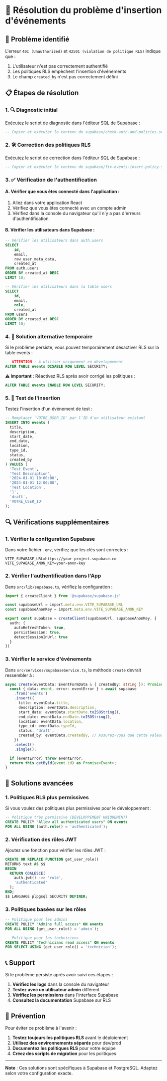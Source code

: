 # 🔧 Résolution du problème d'insertion d'événements

## 🚨 Problème identifié

L'erreur `401 (Unauthorized)` et `42501 (violation de politique RLS)` indique que :
1. L'utilisateur n'est pas correctement authentifié
2. Les politiques RLS empêchent l'insertion d'événements
3. Le champ `created_by` n'est pas correctement défini

## 📋 Étapes de résolution

### 1. 🔍 Diagnostic initial

Exécutez le script de diagnostic dans l'éditeur SQL de Supabase :

```sql
-- Copier et exécuter le contenu de supabase/check-auth-and-policies.sql
```

### 2. 🛠️ Correction des politiques RLS

Exécutez le script de correction dans l'éditeur SQL de Supabase :

```sql
-- Copier et exécuter le contenu de supabase/fix-events-insert-policy.sql
```

### 3. ✅ Vérification de l'authentification

#### A. Vérifier que vous êtes connecté dans l'application :
1. Allez dans votre application React
2. Vérifiez que vous êtes connecté avec un compte admin
3. Vérifiez dans la console du navigateur qu'il n'y a pas d'erreurs d'authentification

#### B. Vérifier les utilisateurs dans Supabase :
```sql
-- Vérifier les utilisateurs dans auth.users
SELECT 
    id,
    email,
    raw_user_meta_data,
    created_at
FROM auth.users
ORDER BY created_at DESC
LIMIT 10;

-- Vérifier les utilisateurs dans la table users
SELECT 
    id,
    email,
    role,
    created_at
FROM users
ORDER BY created_at DESC
LIMIT 10;
```

### 4. 🔧 Solution alternative temporaire

Si le problème persiste, vous pouvez temporairement désactiver RLS sur la table events :

```sql
-- ATTENTION : À utiliser uniquement en développement
ALTER TABLE events DISABLE ROW LEVEL SECURITY;
```

**⚠️ Important** : Réactivez RLS après avoir corrigé les politiques :
```sql
ALTER TABLE events ENABLE ROW LEVEL SECURITY;
```

### 5. 🧪 Test de l'insertion

Testez l'insertion d'un événement de test :

```sql
-- Remplacer 'VOTRE_USER_ID' par l'ID d'un utilisateur existant
INSERT INTO events (
  title, 
  description, 
  start_date, 
  end_date, 
  location, 
  type_id, 
  status, 
  created_by
) VALUES (
  'Test Event', 
  'Test Description', 
  '2024-01-01 10:00:00', 
  '2024-01-01 12:00:00', 
  'Test Location', 
  '1', 
  'draft', 
  'VOTRE_USER_ID'
);
```

## 🔍 Vérifications supplémentaires

### 1. Vérifier la configuration Supabase

Dans votre fichier `.env`, vérifiez que les clés sont correctes :

```env
VITE_SUPABASE_URL=https://your-project.supabase.co
VITE_SUPABASE_ANON_KEY=your-anon-key
```

### 2. Vérifier l'authentification dans l'App

Dans `src/lib/supabase.ts`, vérifiez la configuration :

```typescript
import { createClient } from '@supabase/supabase-js'

const supabaseUrl = import.meta.env.VITE_SUPABASE_URL
const supabaseAnonKey = import.meta.env.VITE_SUPABASE_ANON_KEY

export const supabase = createClient(supabaseUrl, supabaseAnonKey, {
  auth: {
    autoRefreshToken: true,
    persistSession: true,
    detectSessionInUrl: true
  }
})
```

### 3. Vérifier le service d'événements

Dans `src/services/supabaseService.ts`, la méthode `create` devrait ressembler à :

```typescript
async create(eventData: EventFormData & { createdBy: string }): Promise<Event> {
  const { data: event, error: eventError } = await supabase
    .from('events')
    .insert({
      title: eventData.title,
      description: eventData.description,
      start_date: eventData.startDate.toISOString(),
      end_date: eventData.endDate.toISOString(),
      location: eventData.location,
      type_id: eventData.typeId,
      status: 'draft',
      created_by: eventData.createdBy, // Assurez-vous que cette valeur est correcte
    })
    .select()
    .single();

  if (eventError) throw eventError;
  return this.getById(event.id) as Promise<Event>;
}
```

## 🚀 Solutions avancées

### 1. Politiques RLS plus permissives

Si vous voulez des politiques plus permissives pour le développement :

```sql
-- Politique très permissive (DÉVELOPPEMENT UNIQUEMENT)
CREATE POLICY "Allow all authenticated users" ON events 
FOR ALL USING (auth.role() = 'authenticated');
```

### 2. Vérification des rôles JWT

Ajoutez une fonction pour vérifier les rôles JWT :

```sql
CREATE OR REPLACE FUNCTION get_user_role()
RETURNS text AS $$
BEGIN
  RETURN COALESCE(
    auth.jwt() ->> 'role',
    'authenticated'
  );
END;
$$ LANGUAGE plpgsql SECURITY DEFINER;
```

### 3. Politiques basées sur les rôles

```sql
-- Politique pour les admins
CREATE POLICY "Admins full access" ON events 
FOR ALL USING (get_user_role() = 'admin');

-- Politique pour les techniciens
CREATE POLICY "Technicians read access" ON events 
FOR SELECT USING (get_user_role() = 'technician');
```

## 📞 Support

Si le problème persiste après avoir suivi ces étapes :

1. **Vérifiez les logs** dans la console du navigateur
2. **Testez avec un utilisateur admin** différent
3. **Vérifiez les permissions** dans l'interface Supabase
4. **Consultez la documentation** Supabase sur RLS

## 🔄 Prévention

Pour éviter ce problème à l'avenir :

1. **Testez toujours les politiques RLS** avant le déploiement
2. **Utilisez des environnements séparés** pour dev/prod
3. **Documentez les politiques RLS** pour votre équipe
4. **Créez des scripts de migration** pour les politiques

---

**Note** : Ces solutions sont spécifiques à Supabase et PostgreSQL. Adaptez selon votre configuration exacte. 